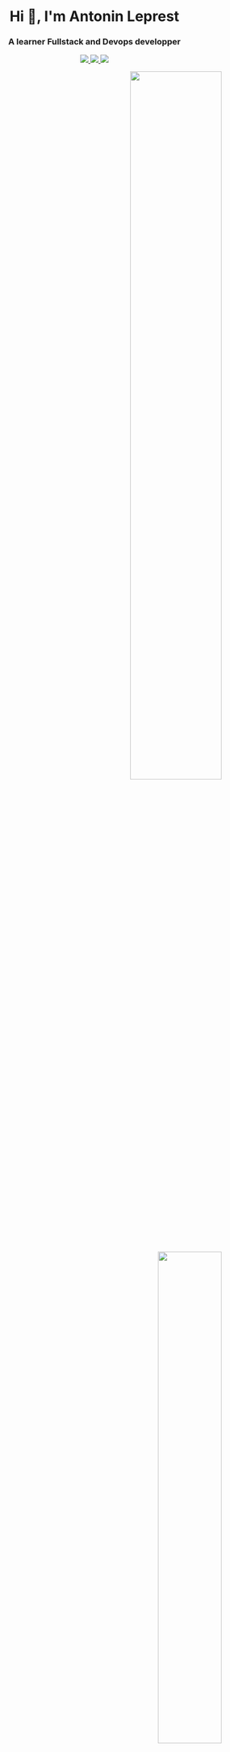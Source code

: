 <h1 align="center">Hi 👋, I'm Antonin Leprest</h1>
<h3 align="center">A learner Fullstack and Devops developper</h3>

<p align=center>
  <a href="https://linkedin.com/in/antonin-leprest-9095b2235">
    <img src="https://img.shields.io/badge/LinkedIn-0abdc6?style=for-the-badge&logo=linkedin&logoColor=white">
  </a>
  <a href="https://www.epitech.eu">
      <img src="https://img.shields.io/badge/Epitech-133e7c?style=for-the-badge&logo=/e/&logoColor=black">
  </a>
  <a href="https://github.com/PoCInnovation">
      <img src="https://img.shields.io/badge/PoC Innovation-ea00d9?style=for-the-badge&logo=github&logoColor=white">
  </a>
</p>

<p align='right'>
  <img src="https://github-readme-stats.vercel.app/api?username=matribuk&show_icons=true&count_private=true&theme=neon" width="60%" />
  <br/>
  <img src="https://github-readme-stats.vercel.app/api/top-langs/?username=matribuk&theme=neon&layout=compact&langs_count=6" width="50%" />
</p>
